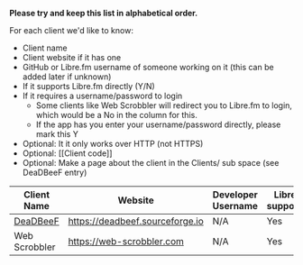 **Please try and keep this list in alphabetical order.**

For each client we'd like to know:

* Client name
* Client website if it has one
* GitHub or Libre.fm username of someone working on it (this can be added later if unknown) 
* If it supports Libre.fm directly (Y/N)
* If it requires a username/password to login
  * Some clients like Web Scrobbler will redirect you to Libre.fm to login, which would be a No in the column for this. 
  * If the app has you enter your username/password directly, please mark this Y
* Optional: It it only works over HTTP (not HTTPS)
* Optional: [[Client code]]
* Optional: Make a page about the client in the Clients/ sub space (see DeaDBeeF entry)

<!-- Keep URLs reasonable short, link to them if needed) --> 

| Client Name | Website | Developer Username | Libre.fm supported? | Username/Password? | Client Code | 
| ------------| ------- | ------------------ | ------------------- | ------------------ | ----------- | 
| [DeaDBeeF](Clients/DeaDBeeF) | https://deadbeef.sourceforge.io | N/A | Yes | Yes | ddb | 
| Web Scrobbler | https://web-scrobbler.com | N/A | Yes | No | N/A |